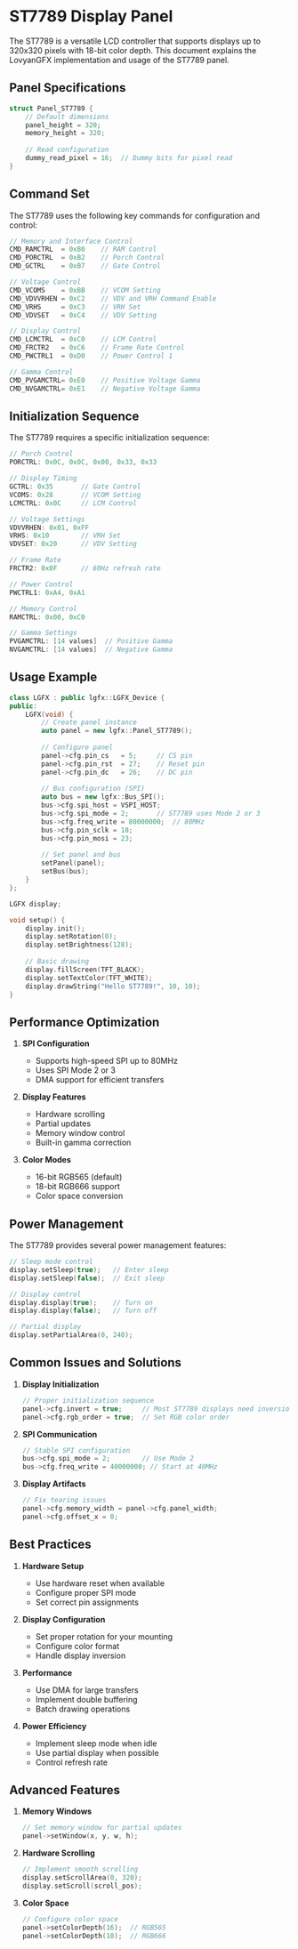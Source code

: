 # ST7789 Display Panel

The ST7789 is a versatile LCD controller that supports displays up to 320x320 pixels with 18-bit color depth. This document explains the LovyanGFX implementation and usage of the ST7789 panel.

## Panel Specifications

```cpp
struct Panel_ST7789 {
    // Default dimensions
    panel_height = 320;
    memory_height = 320;
    
    // Read configuration
    dummy_read_pixel = 16;  // Dummy bits for pixel read
}
```

## Command Set

The ST7789 uses the following key commands for configuration and control:

```cpp
// Memory and Interface Control
CMD_RAMCTRL  = 0xB0    // RAM Control
CMD_PORCTRL  = 0xB2    // Porch Control
CMD_GCTRL    = 0xB7    // Gate Control

// Voltage Control
CMD_VCOMS    = 0xBB    // VCOM Setting
CMD_VDVVRHEN = 0xC2    // VDV and VRH Command Enable
CMD_VRHS     = 0xC3    // VRH Set
CMD_VDVSET   = 0xC4    // VDV Setting

// Display Control
CMD_LCMCTRL  = 0xC0    // LCM Control
CMD_FRCTR2   = 0xC6    // Frame Rate Control
CMD_PWCTRL1  = 0xD0    // Power Control 1

// Gamma Control
CMD_PVGAMCTRL= 0xE0    // Positive Voltage Gamma
CMD_NVGAMCTRL= 0xE1    // Negative Voltage Gamma
```

## Initialization Sequence

The ST7789 requires a specific initialization sequence:

```cpp
// Porch Control
PORCTRL: 0x0C, 0x0C, 0x00, 0x33, 0x33

// Display Timing
GCTRL: 0x35       // Gate Control
VCOMS: 0x28       // VCOM Setting
LCMCTRL: 0x0C     // LCM Control

// Voltage Settings
VDVVRHEN: 0x01, 0xFF
VRHS: 0x10        // VRH Set
VDVSET: 0x20      // VDV Setting

// Frame Rate
FRCTR2: 0x0F      // 60Hz refresh rate

// Power Control
PWCTRL1: 0xA4, 0xA1

// Memory Control
RAMCTRL: 0x00, 0xC0

// Gamma Settings
PVGAMCTRL: [14 values]  // Positive Gamma
NVGAMCTRL: [14 values]  // Negative Gamma
```

## Usage Example

```cpp
class LGFX : public lgfx::LGFX_Device {
public:
    LGFX(void) {
        // Create panel instance
        auto panel = new lgfx::Panel_ST7789();
        
        // Configure panel
        panel->cfg.pin_cs   = 5;     // CS pin
        panel->cfg.pin_rst  = 27;    // Reset pin
        panel->cfg.pin_dc   = 26;    // DC pin
        
        // Bus configuration (SPI)
        auto bus = new lgfx::Bus_SPI();
        bus->cfg.spi_host = VSPI_HOST;
        bus->cfg.spi_mode = 2;       // ST7789 uses Mode 2 or 3
        bus->cfg.freq_write = 80000000;  // 80MHz
        bus->cfg.pin_sclk = 18;
        bus->cfg.pin_mosi = 23;
        
        // Set panel and bus
        setPanel(panel);
        setBus(bus);
    }
};

LGFX display;

void setup() {
    display.init();
    display.setRotation(0);
    display.setBrightness(128);
    
    // Basic drawing
    display.fillScreen(TFT_BLACK);
    display.setTextColor(TFT_WHITE);
    display.drawString("Hello ST7789!", 10, 10);
}
```

## Performance Optimization

1. **SPI Configuration**
   - Supports high-speed SPI up to 80MHz
   - Uses SPI Mode 2 or 3
   - DMA support for efficient transfers

2. **Display Features**
   - Hardware scrolling
   - Partial updates
   - Memory window control
   - Built-in gamma correction

3. **Color Modes**
   - 16-bit RGB565 (default)
   - 18-bit RGB666 support
   - Color space conversion

## Power Management

The ST7789 provides several power management features:

```cpp
// Sleep mode control
display.setSleep(true);   // Enter sleep
display.setSleep(false);  // Exit sleep

// Display control
display.display(true);    // Turn on
display.display(false);   // Turn off

// Partial display
display.setPartialArea(0, 240);
```

## Common Issues and Solutions

1. **Display Initialization**
   ```cpp
   // Proper initialization sequence
   panel->cfg.invert = true;     // Most ST7789 displays need inversion
   panel->cfg.rgb_order = true;  // Set RGB color order
   ```

2. **SPI Communication**
   ```cpp
   // Stable SPI configuration
   bus->cfg.spi_mode = 2;        // Use Mode 2
   bus->cfg.freq_write = 40000000; // Start at 40MHz
   ```

3. **Display Artifacts**
   ```cpp
   // Fix tearing issues
   panel->cfg.memory_width = panel->cfg.panel_width;
   panel->cfg.offset_x = 0;
   ```

## Best Practices

1. **Hardware Setup**
   - Use hardware reset when available
   - Configure proper SPI mode
   - Set correct pin assignments

2. **Display Configuration**
   - Set proper rotation for your mounting
   - Configure color format
   - Handle display inversion

3. **Performance**
   - Use DMA for large transfers
   - Implement double buffering
   - Batch drawing operations

4. **Power Efficiency**
   - Implement sleep mode when idle
   - Use partial display when possible
   - Control refresh rate

## Advanced Features

1. **Memory Windows**
   ```cpp
   // Set memory window for partial updates
   panel->setWindow(x, y, w, h);
   ```

2. **Hardware Scrolling**
   ```cpp
   // Implement smooth scrolling
   display.setScrollArea(0, 320);
   display.setScroll(scroll_pos);
   ```

3. **Color Space**
   ```cpp
   // Configure color space
   panel->setColorDepth(16);  // RGB565
   panel->setColorDepth(18);  // RGB666
   ``` 